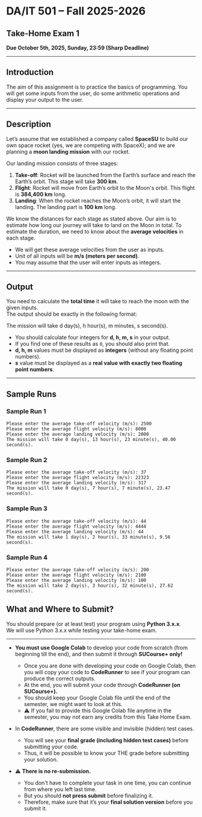 # DA/IT 501 – Fall 2025-2026  
## Take-Home Exam 1  
**Due October 5th, 2025, Sunday, 23:59 (Sharp Deadline)**  

---

## Introduction  
The aim of this assignment is to practice the basics of programming. You will get some inputs from the user, do some arithmetic operations and display your output to the user.  

---

## Description  

Let’s assume that we established a company called **SpaceSU** to build our own space rocket (yes, we are competing with SpaceX); and we are planning a **moon landing mission** with our rocket.  

Our landing mission consists of three stages:  

1. **Take-off**: Rocket will be launched from the Earth’s surface and reach the Earth’s orbit. This stage will take **300 km**.  
2. **Flight**: Rocket will move from Earth’s orbit to the Moon's orbit. This flight is **384,400 km** long.  
3. **Landing**: When the rocket reaches the Moon’s orbit, it will start the landing. The landing part is **100 km** long.  

We know the distances for each stage as stated above. Our aim is to estimate how long our journey will take to land on the Moon in total. To estimate the duration, we need to know about the **average velocities** in each stage.  

- We will get these average velocities from the user as inputs.  
- Unit of all inputs will be **m/s (meters per second)**.  
- You may assume that the user will enter inputs as integers.  

---

## Output  

You need to calculate the **total time** it will take to reach the moon with the given inputs.  
The output should be exactly in the following format:  

The mission will take d day(s), h hour(s), m minutes, s second(s).


- You should calculate four integers for **d, h, m, s** in your output.  
- If you find one of these results as `0`, you should also print that.  
- **d, h, m** values must be displayed as **integers** (without any floating point numbers).  
- **s** value must be displayed as a **real value with exactly two floating point numbers**.  

---

## Sample Runs  

### Sample Run 1  
```text
Please enter the average take-off velocity (m/s): 2500  
Please enter the average flight velocity (m/s): 8000  
Please enter the average landing velocity (m/s): 2000  
The mission will take 0 day(s), 13 hour(s), 23 minute(s), 40.00 second(s).
```

### Sample Run 2
```text
Please enter the average take-off velocity (m/s): 37  
Please enter the average flight velocity (m/s): 22323  
Please enter the average landing velocity (m/s): 317  
The mission will take 0 day(s), 7 hour(s), 7 minute(s), 23.47 second(s).
```

### Sample Run 3
```text
Please enter the average take-off velocity (m/s): 44  
Please enter the average flight velocity (m/s): 4444  
Please enter the average landing velocity (m/s): 44  
The mission will take 1 day(s), 2 hour(s), 33 minute(s), 9.56 second(s).
```

### Sample Run 4
```text
Please enter the average take-off velocity (m/s): 200  
Please enter the average flight velocity (m/s): 2100  
Please enter the average landing velocity (m/s): 100  
The mission will take 2 day(s), 3 hour(s), 32 minute(s), 27.62 second(s).
```

## What and Where to Submit?  

You should prepare (or at least test) your program using **Python 3.x.x**.  
We will use Python 3.x.x while testing your take-home exam.  

---

- **You must use Google Colab** to develop your code from scratch (from beginning till the end), and then submit it through **SUCourse+ only!**  
  - Once you are done with developing your code on Google Colab, then you will copy your code to **CodeRunner** to see if your program can produce the correct outputs.  
  - At the end, you will submit your code through **CodeRunner (on SUCourse+).**  
  - You should keep your Google Colab file until the end of the semester, we might want to look at this.  
  - ⚠️ If you fail to provide this Google Colab file anytime in the semester, you may not earn any credits from this Take Home Exam.  

- In **CodeRunner**, there are some visible and invisible (hidden) test cases.  
  - You will see your **final grade (including hidden test cases)** before submitting your code.  
  - Thus, it will be possible to know your THE grade before submitting your solution.  

- ⚠️ **There is no re-submission.**  
  - You don't have to complete your task in one time, you can continue from where you left last time.  
  - But you should **not press submit** before finalizing it.  
  - Therefore, make sure that it’s your **final solution version** before you submit it.  
  